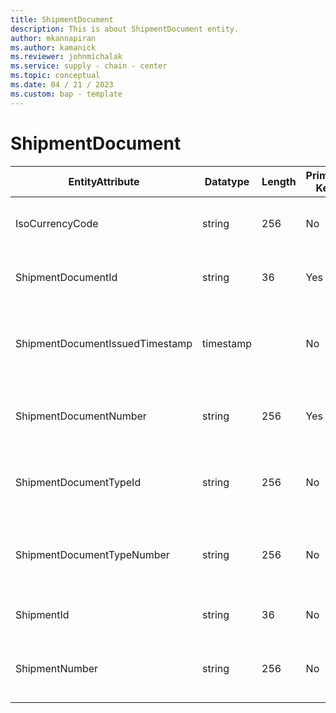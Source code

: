```yaml
---
title: ShipmentDocument
description: This is about ShipmentDocument entity.
author: mkannapiran
ms.author: kamanick
ms.reviewer: johnmichalak
ms.service: supply - chain - center
ms.topic: conceptual
ms.date: 04 / 21 / 2023
ms.custom: bap - template
---
```


# **ShipmentDocument**

|	EntityAttribute	|	Datatype	|	Length	|	Primary Key	|	Description	|
|---------------|--------|------|----------|-----------|
|	IsoCurrencyCode	|	string	|	256	|	No	|	The ISO 4217 currency code.	|
|	ShipmentDocumentId	|	string	|	36	|	Yes	|	The unique Id of the shipment document	|
|	ShipmentDocumentIssuedTimestamp	|	timestamp	|		|	No	|	The timestamp when the shipment document was issued.	|
|	ShipmentDocumentNumber	|	string	|	256	|	Yes	|	The unique number of the shipment document	|
|	ShipmentDocumentTypeId	|	string	|	256	|	No	|	The unique Id of the shipment document type	|
|	ShipmentDocumentTypeNumber	|	string	|	256	|	No	|	The unique number of the shipment document type	|
|	ShipmentId	|	string	|	36	|	No	|	The unique identifier of a Shipment.	|
|	ShipmentNumber	|	string	|	256	|	No	|	Shipment number of the shipment document	|
